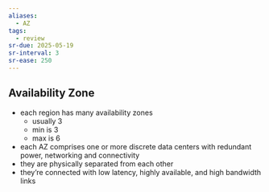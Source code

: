 ```yaml
---
aliases:
  - AZ
tags:
  - review
sr-due: 2025-05-19
sr-interval: 3
sr-ease: 250
---
```

## Availability Zone
- each region has many availability zones
	- usually 3
	- min is 3
	- max is 6
- each AZ comprises one or more discrete data centers with redundant power, networking and connectivity
- they are physically separated from each other
- they’re connected with low latency, highly available, and high bandwidth links